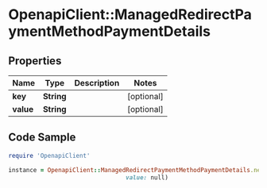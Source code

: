 # OpenapiClient::ManagedRedirectPaymentMethodPaymentDetails

## Properties

Name | Type | Description | Notes
------------ | ------------- | ------------- | -------------
**key** | **String** |  | [optional] 
**value** | **String** |  | [optional] 

## Code Sample

```ruby
require 'OpenapiClient'

instance = OpenapiClient::ManagedRedirectPaymentMethodPaymentDetails.new(key: null,
                                 value: null)
```


